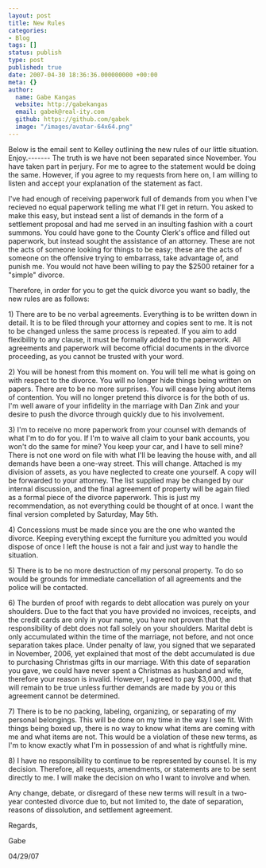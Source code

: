 ```yaml
---
layout: post
title: New Rules
categories:
- Blog
tags: []
status: publish
type: post
published: true
date: 2007-04-30 18:36:36.000000000 +00:00
meta: {}
author:
  name: Gabe Kangas
  website: http://gabekangas
  email: gabek@real-ity.com
  github: https://github.com/gabek
  image: "/images/avatar-64x64.png"
---
```

<p>Below is the email sent to Kelley outlining the new rules of our little situation.  Enjoy.-------
The truth is we have not been separated since November.  You have taken part in perjury.  For me to agree to the statement would be doing the same.  However, if you agree to my requests from here on, I am willing to listen and accept your explanation of the statement as fact.</p>
<p>I've had enough of receiving paperwork full of demands from you when I've recieved no equal paperwork telling me what I'll get in return.  You asked to make this easy, but instead sent a list of demands in the form of a settlement proposal and had me served in an insulting fashion with a court summons.  You could have gone to the County Clerk's office and filled out paperwork, but instead sought the assistance of an attorney.  These are not the acts of someone looking for things to be easy; these are the acts of someone on the offensive trying to embarrass, take advantage of, and punish me.  You would not have been willing to pay the $2500 retainer for a "simple" divorce.</p>
<p>Therefore, in order for you to get the quick divorce you want so badly, the new rules are as follows:</p>
<p>1) There are to be no verbal agreements.  Everything is to be written down in detail.  It is to be filed through your attorney and copies sent to me.  It is not to be changed unless the same process is repeated.  If you aim to add flexibility to any clause, it must be formally added to the paperwork.  All agreements and paperwork will become official documents in the divorce proceeding, as you cannot be trusted with your word.</p>
<p>2) You will be honest from this moment on.  You will tell me what is going on with respect to the divorce.  You will no longer hide things being written on papers.  There are to be no more surprises.  You will cease lying about items of contention.  You will no longer pretend this divorce is for the both of us.  I'm well aware of your infidelity in the marriage with Dan Zink and your desire to push the divorce through quickly due to his involvement.</p>
<p>3) I'm to receive no more paperwork from your counsel with demands of what I'm to do for you.  If I'm to waive all claim to your bank accounts, you won't do the same for mine?  You keep your car, and I have to sell mine?  There is not one word on file with what I'll be leaving the house with, and all demands have been a one-way street.  This will change.  Attached is my division of assets, as you have neglected to create one yourself.  A copy will be forwarded to your attorney.  The list supplied may be changed by our internal discussion, and the final agreement of property will be again filed as a formal piece of the divorce paperwork.  This is just my recommendation, as not everything could be thought of at once.  I want the final version completed by Saturday, May 5th.</p>
<p>4) Concessions must be made since you are the one who wanted the divorce.  Keeping everything except the furniture you admitted you would dispose of once I left the house is not a fair and just way to handle the situation.</p>
<p>5) There is to be no more destruction of my personal property.  To do so would be grounds for immediate cancellation of all agreements and the police will be contacted.</p>
<p>6) The burden of proof with regards to debt allocation was purely on your shoulders.  Due to the fact that you have provided no invoices, receipts, and the credit cards are only in your name, you have not proven that the responsibility of debt does not fall solely on your shoulders. Marital debt is only accumulated within the time of the marriage, not before, and not once separation takes place.  Under penalty of law, you signed that we separated in November, 2006, yet explained that most of the debt accumulated is due to purchasing Christmas gifts in our marriage.  With this date of separation you gave, we could have never spent a Christmas as husband and wife, therefore your reason is invalid.  However, I agreed to pay $3,000, and that will remain to be true unless further demands are made by you or this agreement cannot be determined.</p>
<p>7) There is to be no packing, labeling, organizing, or separating of my personal belongings.  This will be done on my time in the way I see fit.  With things being boxed up, there is no way to know what items are coming with me and what items are not.  This would be a violation of these new terms, as I'm to know exactly what I'm in possession of and what is rightfully mine.</p>
<p>8) I have no responsibility to continue to be represented by counsel.  It is my decision.  Therefore, all requests, amendments, or statements are to be sent directly to me.  I will make the decision on who I want to involve and when.</p>
<p>Any change, debate, or disregard of these new terms will result in a two-year contested divorce due to, but not limited to, the date of separation, reasons of dissolution, and settlement agreement.</p>
<p>Regards,</p>
<p>Gabe</p>
<p>04/29/07</p>
</body></html>


